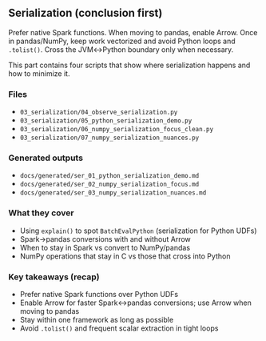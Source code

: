 ## Serialization (conclusion first)

Prefer native Spark functions. When moving to pandas, enable Arrow. Once in pandas/NumPy, keep work vectorized and avoid Python loops and `.tolist()`. Cross the JVM↔Python boundary only when necessary.

This part contains four scripts that show where serialization happens and how to minimize it.

### Files
- `03_serialization/04_observe_serialization.py`
- `03_serialization/05_python_serialization_demo.py`
- `03_serialization/06_numpy_serialization_focus_clean.py`
- `03_serialization/07_numpy_serialization_nuances.py`

### Generated outputs
- `docs/generated/ser_01_python_serialization_demo.md`
- `docs/generated/ser_02_numpy_serialization_focus.md`
- `docs/generated/ser_03_numpy_serialization_nuances.md`

### What they cover
- Using `explain()` to spot `BatchEvalPython` (serialization for Python UDFs)
- Spark→pandas conversions with and without Arrow
- When to stay in Spark vs convert to NumPy/pandas
- NumPy operations that stay in C vs those that cross into Python

### Key takeaways (recap)
- Prefer native Spark functions over Python UDFs
- Enable Arrow for faster Spark↔pandas conversions; use Arrow when moving to pandas
- Stay within one framework as long as possible
- Avoid `.tolist()` and frequent scalar extraction in tight loops


